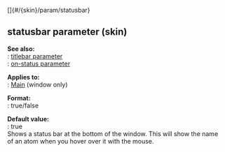 []{#/{skin}/param/statusbar}    
## statusbar parameter (skin)    
**See also:**    
:   [titlebar parameter](/ref/%7Bskin%7D/param/titlebar.md)    
:   [on-status parameter](/ref/%7Bskin%7D/param/on-status.md)    
<!-- -->    
**Applies to:**    
:   [Main](/ref/%7Bskin%7D/control/main.md) (window only)    
<!-- -->    
**Format:**    
:   true/false    
<!-- -->    
**Default value:**    
:   true    
Shows a status bar at the bottom of the window. This will show the name    
of an atom when you hover over it with the mouse.  
